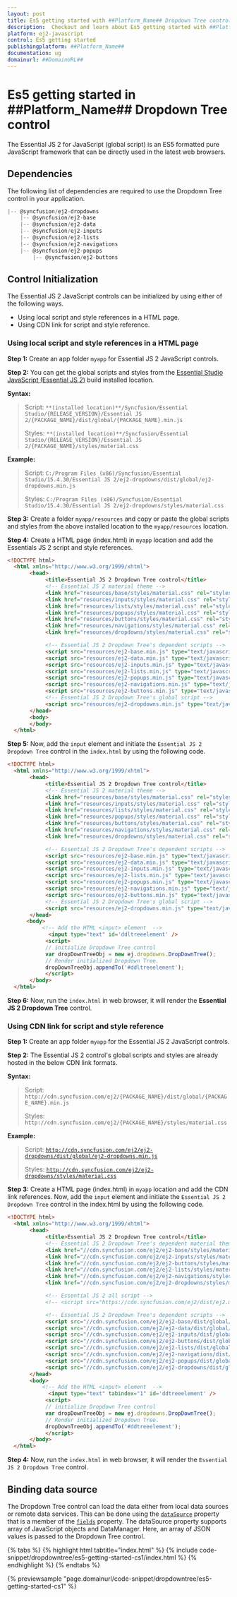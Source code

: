 ```yaml
---
layout: post
title: Es5 getting started with ##Platform_Name## Dropdown Tree control | Syncfusion
description:  Checkout and learn about Es5 getting started with ##Platform_Name## Dropdown Tree control of Syncfusion Essential JS 2 and more details.
platform: ej2-javascript
control: Es5 getting started
publishingplatform: ##Platform_Name##
documentation: ug
domainurl: ##DomainURL##
---
```


# Es5 getting started in ##Platform_Name## Dropdown Tree control

The Essential JS 2 for JavaScript (global script) is an ES5 formatted pure JavaScript framework that can be directly used in the latest web browsers.

## Dependencies

The following list of dependencies are required to use the Dropdown Tree control in your application.

```javascript
|-- @syncfusion/ej2-dropdowns
    |-- @syncfusion/ej2-base
    |-- @syncfusion/ej2-data
    |-- @syncfusion/ej2-inputs
    |-- @syncfusion/ej2-lists
    |-- @syncfusion/ej2-navigations
    |-- @syncfusion/ej2-popups
        |-- @syncfusion/ej2-buttons
```

## Control Initialization

The Essential JS 2 JavaScript controls can be initialized by using either of the following ways.

* Using local script and style references in a HTML page.
* Using CDN link for script and style reference.

### Using local script and style references in a HTML page

**Step 1:** Create an app folder `myapp` for Essential JS 2 JavaScript controls.

**Step 2:** You can get the global scripts and styles from the [Essential Studio JavaScript (Essential JS 2)](https://www.syncfusion.com/downloads/essential-js2) build installed location.

**Syntax:**
> Script: `**(installed location)**/Syncfusion/Essential Studio/{RELEASE_VERSION}/Essential JS 2/{PACKAGE_NAME}/dist/global/{PACKAGE_NAME}.min.js`
>
> Styles: `**(installed location)**/Syncfusion/Essential Studio/{RELEASE_VERSION}/Essential JS 2/{PACKAGE_NAME}/styles/material.css`

**Example:**

> Script: `C:/Program Files (x86)/Syncfusion/Essential Studio/15.4.30/Essential JS 2/ej2-dropdowns/dist/global/ej2-dropdowns.min.js`
>
> Styles: `C:/Program Files (x86)/Syncfusion/Essential Studio/15.4.30/Essential JS 2/ej2-dropdowns/styles/material.css`

**Step 3:** Create a folder `myapp/resources` and copy or paste the global scripts and styles from the above installed location to the `myapp/resources` location.

**Step 4:** Create a HTML page (index.html) in `myapp` location and add the Essentials JS 2 script and style references.

```html
<!DOCTYPE html>
  <html xmlns="http://www.w3.org/1999/xhtml">
       <head>
            <title>Essential JS 2 Dropdown Tree control</title>
            <!-- Essential JS 2 material theme -->
            <link href="resources/base/styles/material.css" rel="stylesheet" type="text/css"/>
            <link href="resources/inputs/styles/material.css" rel="stylesheet" type="text/css"/>
            <link href="resources/lists/styles/material.css" rel="stylesheet" type="text/css"/>
            <link href="resources/popups/styles/material.css" rel="stylesheet" type="text/css"/>
            <link href="resources/buttons/styles/material.css" rel="stylesheet" type="text/css"/>
            <link href="resources/navigations/styles/material.css" rel="stylesheet" type="text/css"/>
            <link href="resources/dropdowns/styles/material.css" rel="stylesheet" type="text/css"/>

            <!-- Essential JS 2 Dropdown Tree's dependent scripts -->
            <script src="resources/ej2-base.min.js" type="text/javascript"></script>
            <script src="resources/ej2-data.min.js" type="text/javascript"></script>
            <script src="resources/ej2-inputs.min.js" type="text/javascript"></script>
            <script src="resources/ej2-lists.min.js" type="text/javascript"></script>
            <script src="resources/ej2-popups.min.js" type="text/javascript"></script>
            <script src="resources/ej2-navigations.min.js" type="text/javascript"></script>
            <script src="resources/ej2-buttons.min.js" type="text/javascript"></script>
            <!-- Essential JS 2 Dropdown Tree's global script -->
            <script src="resources/ej2-dropdowns.min.js" type="text/javascript"></script>
       </head>
       <body>
       </body>
  </html>
```

**Step 5:** Now, add the `input` element and initiate the `Essential JS 2 Dropdown Tree` control in the `index.html` by using the following code.

```html
<!DOCTYPE html>
  <html xmlns="http://www.w3.org/1999/xhtml">
       <head>
            <title>Essential JS 2 Dropdown Tree control</title>
            <!-- Essential JS 2 material theme -->
            <link href="resources/base/styles/material.css" rel="stylesheet" type="text/css"/>
            <link href="resources/inputs/styles/material.css" rel="stylesheet" type="text/css"/>
            <link href="resources/lists/styles/material.css" rel="stylesheet" type="text/css"/>
            <link href="resources/popups/styles/material.css" rel="stylesheet" type="text/css"/>
            <link href="resources/buttons/styles/material.css" rel="stylesheet" type="text/css"/>
            <link href="resources/navigations/styles/material.css" rel="stylesheet" type="text/css"/>
            <link href="resources/dropdowns/styles/material.css" rel="stylesheet" type="text/css"/>

            <!-- Essential JS 2 Dropdown Tree's dependent scripts -->
            <script src="resources/ej2-base.min.js" type="text/javascript"></script>
            <script src="resources/ej2-data.min.js" type="text/javascript"></script>
            <script src="resources/ej2-inputs.min.js" type="text/javascript"></script>
            <script src="resources/ej2-lists.min.js" type="text/javascript"></script>
            <script src="resources/ej2-popups.min.js" type="text/javascript"></script>
            <script src="resources/ej2-navigations.min.js" type="text/javascript"></script>
            <script src="resources/ej2-buttons.min.js" type="text/javascript"></script>
            <!-- Essential JS 2 Dropdown Tree's global script -->
            <script src="resources/ej2-dropdowns.min.js" type="text/javascript"></script>
       </head>
      <body>
           <!-- Add the HTML <input> element  -->
             <input type="text" id='ddltreeelement' />
            <script>
            // initialize Dropdown Tree control
            var dropDownTreeObj = new ej.dropdowns.DropDownTree();
            // Render initialized Dropdown Tree.
            dropDownTreeObj.appendTo('#ddltreeelement');
            </script>
       </body>
  </html>
```

**Step 6:** Now, run the `index.html` in web browser, it will render the **Essential JS 2 Dropdown Tree** control.

### Using CDN link for script and style reference

**Step 1:** Create an app folder `myapp` for the Essential JS 2 JavaScript controls.

**Step 2:** The Essential JS 2 control's global scripts and styles are already hosted in the below CDN link formats.

**Syntax:**
> Script: `http://cdn.syncfusion.com/ej2/{PACKAGE_NAME}/dist/global/{PACKAGE_NAME}.min.js`
>
> Styles: `http://cdn.syncfusion.com/ej2/{PACKAGE_NAME}/styles/material.css`

**Example:**
> Script: [`http://cdn.syncfusion.com/ej2/ej2-dropdowns/dist/global/ej2-dropdowns.min.js`](http://cdn.syncfusion.com/ej2/ej2-dropdowns/dist/global/ej2-dropdowns.min.js)
>
> Styles: [`http://cdn.syncfusion.com/ej2/ej2-dropdowns/styles/material.css`](http://cdn.syncfusion.com/ej2/ej2-dropdowns/styles/material.css)

**Step 3:** Create a HTML page (index.html) in `myapp` location and add the CDN link references. Now, add the `input` element and initiate the `Essential JS 2 Dropdown Tree` control in the index.html by using the following code.

```html
<!DOCTYPE html>
  <html xmlns="http://www.w3.org/1999/xhtml">
       <head>
            <title>Essential JS 2 Dropdown Tree control</title>
            <!-- Essential JS 2 Dropdown Tree's dependent material theme -->
            <link href="//cdn.syncfusion.com/ej2/ej2-base/styles/material.css" rel="stylesheet" type="text/css"/>
            <link href="//cdn.syncfusion.com/ej2/ej2-inputs/styles/material.css" rel="stylesheet" type="text/css"/>
            <link href="//cdn.syncfusion.com/ej2/ej2-buttons/styles/material.css" rel="stylesheet" type="text/css"/>
            <link href="//cdn.syncfusion.com/ej2/ej2-lists/styles/material.css" rel="stylesheet" type="text/css"/>
            <link href="//cdn.syncfusion.com/ej2/ej2-navigations/styles/material.css" rel="stylesheet" type="text/css"/>
            <link href="//cdn.syncfusion.com/ej2/ej2-dropdowns/styles/material.css" rel="stylesheet" type="text/css"/>

            <!-- Essential JS 2 all script -->
            <!-- <script src="https://cdn.syncfusion.com/ej2/dist/ej2.min.js" type="text/javascript"></script> -->

            <!-- Essential JS 2 Dropdown Tree's dependent scripts -->
            <script src="//cdn.syncfusion.com/ej2/ej2-base/dist/global/ej2-base.min.js" type="text/javascript"></script>
            <script src="//cdn.syncfusion.com/ej2/ej2-data/dist/global/ej2-data.min.js" type="text/javascript"></script>
            <script src="//cdn.syncfusion.com/ej2/ej2-inputs/dist/global/ej2-inputs.min.js" type="text/javascript"></script>
            <script src="//cdn.syncfusion.com/ej2/ej2-buttons/dist/global/ej2-buttons.min.js" type="text/javascript"></script>
            <script src="//cdn.syncfusion.com/ej2/ej2-lists/dist/global/ej2-lists.min.js" type="text/javascript"></script>
            <script src="//cdn.syncfusion.com/ej2/ej2-navigations/dist/global/ej2-navigations.min.js" type="text/javascript"></script>
            <script src="//cdn.syncfusion.com/ej2/ej2-popups/dist/global/ej2-popups.min.js" type="text/javascript"></script>
            <script src="//cdn.syncfusion.com/ej2/ej2-dropdowns/dist/global/ej2-dropdowns.min.js" type="text/javascript"></script>
       </head>
       <body>
           <!-- Add the HTML <input> element  -->
             <input type="text" tabindex="1" id='ddtreeelement' />
            <script>
            // initialize Dropdown Tree control
            var dropDownTreeObj = new ej.dropdowns.DropDownTree();
            // Render initialized Dropdown Tree.
            dropDownTreeObj.appendTo('#ddtreeelement');
            </script>
       </body>
  </html>

```

**Step 4:** Now, run the `index.html` in web browser, it will render the `Essential JS 2 Dropdown Tree` control.

## Binding data source

The Dropdown Tree control can load the data either from local data sources or remote data services. This can be done using the [`dataSource`](../api/drop-down-tree/fieldsModel/#datasource) property that is a member of the [`fields`](../api/drop-down-tree/#fields) property. The dataSource property supports array of JavaScript objects and DataManager. Here, an array of JSON values is passed to the Dropdown Tree control.

{% tabs %}
{% highlight html tabtitle="index.html" %}
{% include code-snippet/dropdowntree/es5-getting-started-cs1/index.html %}
{% endhighlight %}
{% endtabs %}
        
{% previewsample "page.domainurl/code-snippet/dropdowntree/es5-getting-started-cs1" %}